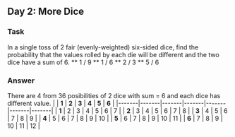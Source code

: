 [comment]: <> (Written: 01-Apr-2020)

## Day 2: More Dice
### Task 
In a single toss of 2 fair (evenly-weighted) six-sided dice, find the probability that the values rolled by each die will be different and the two dice have a sum of 6. 
** 1 / 9
** 1 / 6
** 2 / 3
** 5 / 6

### Answer
There are 4 from 36 posibilities of 2 dice with sum = 6 and each dice has different value.
|       | **1** | **2** | **3** | **4** | **5** | **6** |
|-------|-------|-------|-------|-------|-------|-------|
| **1** | 2     | 3     | 4     | 5     | 6     | 7     |
| **2** | 3     | 4     | 5     | 6     | 7     | 8     |
| **3** | 4     | 5     | 6     | 7     | 8     | 9     |
| **4** | 5     | 6     | 7     | 8     | 9     | 10    |
| **5** | 6     | 7     | 8     | 9     | 10    | 11    |
| **6** | 7     | 8     | 9     | 10    | 11    | 12    |
